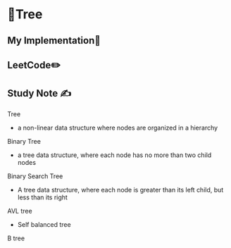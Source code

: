 # 🔢Tree

## My Implementation🧰



## LeetCode✏️



## Study Note ✍️

Tree 

- a non-linear data structure where nodes are organized in  a hierarchy

Binary Tree

- a tree data structure, where each node has no more than two child nodes

Binary Search Tree

- A tree data structure, where each node is greater than its left child, but less than its right

AVL tree

- Self balanced tree

B tree